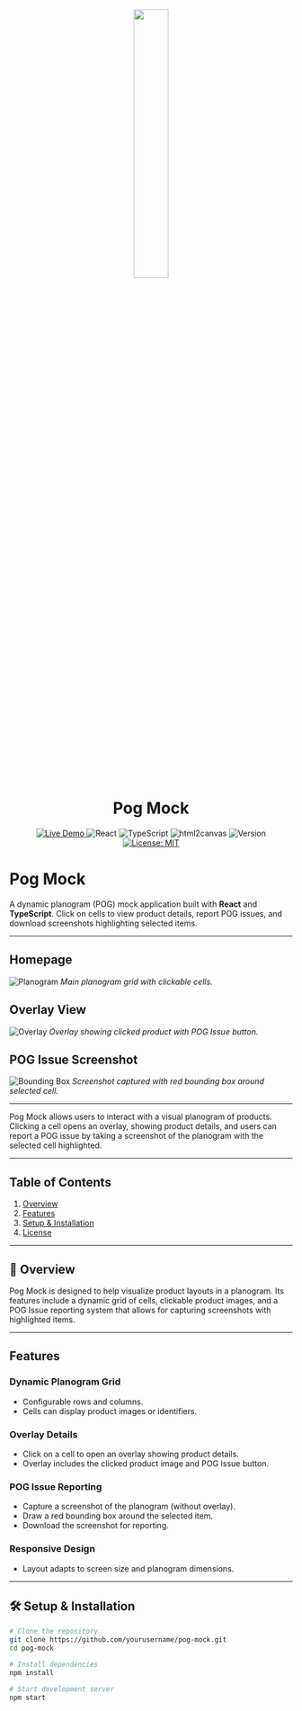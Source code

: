 <div align="center">
    <img width="35%" src="./public/images/logo.png">
    <h1>Pog Mock</h1>
    <a href="#">
        <img alt="Live Demo" src="https://img.shields.io/badge/demo-online-green.svg">
    </a>
    <img alt="React" src="https://img.shields.io/badge/React-18-blue?style=flat&logo=react&logoColor=white">
    <img alt="TypeScript" src="https://img.shields.io/badge/TypeScript-007ACC?style=flat&logo=typescript&logoColor=white">
    <img alt="html2canvas" src="https://img.shields.io/badge/html2canvas-FF6A00?style=flat&logo=html5&logoColor=white">
    <img alt="Version" src="https://img.shields.io/badge/version-1.0.0-blue.svg">
    <a href="https://opensource.org/licenses/MIT">
        <img alt="License: MIT" src="https://img.shields.io/badge/License-MIT-yellow.svg">
    </a>
</div>

# Pog Mock

A dynamic planogram (POG) mock application built with **React** and **TypeScript**. Click on cells to view product details, report POG issues, and download screenshots highlighting selected items.  

---

## Homepage
![Planogram](./assets/planogram.png)
*Main planogram grid with clickable cells.*

## Overlay View
![Overlay](./assets/overlay.png)
*Overlay showing clicked product with POG Issue button.*

## POG Issue Screenshot
![Bounding Box](./assets/bounding-box.png)
*Screenshot captured with red bounding box around selected cell.*

---

Pog Mock allows users to interact with a visual planogram of products. Clicking a cell opens an overlay, showing product details, and users can report a POG issue by taking a screenshot of the planogram with the selected cell highlighted.

---

## Table of Contents

1. [Overview](#-overview)  
2. [Features](#features)  
3. [Setup & Installation](#-setup--installation)  
4. [License](#-license)  

---

## 🌟 Overview

Pog Mock is designed to help visualize product layouts in a planogram. Its features include a dynamic grid of cells, clickable product images, and a POG Issue reporting system that allows for capturing screenshots with highlighted items.  

---

## Features

### Dynamic Planogram Grid
- Configurable rows and columns.
- Cells can display product images or identifiers.

### Overlay Details
- Click on a cell to open an overlay showing product details.
- Overlay includes the clicked product image and POG Issue button.

### POG Issue Reporting
- Capture a screenshot of the planogram (without overlay).
- Draw a red bounding box around the selected item.
- Download the screenshot for reporting.

### Responsive Design
- Layout adapts to screen size and planogram dimensions.

---

## 🛠️ Setup & Installation

```bash
# Clone the repository
git clone https://github.com/yourusername/pog-mock.git
cd pog-mock

# Install dependencies
npm install

# Start development server
npm start
